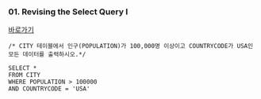 ### 01. Revising the Select Query I
[바로가기](https://www.hackerrank.com/challenges/revising-the-select-query/problem)
```MySQL
/* CITY 테이블에서 인구(POPULATION)가 100,000명 이상이고 COUNTRYCODE가 USA인 모든 데이터를 출력하시오.*/

SELECT *
FROM CITY
WHERE POPULATION > 100000
AND COUNTRYCODE = 'USA'
```

